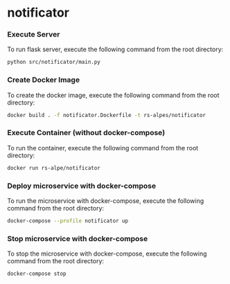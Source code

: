 # notificator


### Execute Server

To run flask server, execute the following command from the root directory:

```bash
python src/notificator/main.py
```


### Create Docker Image

To create the docker image, execute the following command from the root directory:

```bash
docker build . -f notificator.Dockerfile -t rs-alpes/notificator
```


### Execute Container (without docker-compose)

To run the container, execute the following command from the root directory:

```bash
docker run rs-alpe/notificator
```

    
### Deploy microservice with docker-compose

To run the microservice with docker-compose, execute the following command from the root directory:

```bash
docker-compose --profile notificator up
```


### Stop microservice with docker-compose

To stop the microservice with docker-compose, execute the following command from the root directory:

```bash
docker-compose stop
```
